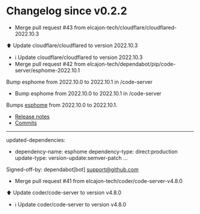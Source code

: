 # Changelog since v0.2.2
- Merge pull request #43 from elcajon-tech/cloudflare/cloudflared-2022.10.3

⬆️ Update cloudflare/cloudflared to version 2022.10.3 
- ℹ️ Update cloudflare/cloudflared to version 2022.10.3 
- Merge pull request #42 from elcajon-tech/dependabot/pip/code-server/esphome-2022.10.1

Bump esphome from 2022.10.0 to 2022.10.1 in /code-server 
- Bump esphome from 2022.10.0 to 2022.10.1 in /code-server

Bumps [esphome](https://github.com/esphome/esphome) from 2022.10.0 to 2022.10.1.
- [Release notes](https://github.com/esphome/esphome/releases)
- [Commits](https://github.com/esphome/esphome/compare/2022.10.0...2022.10.1)

---
updated-dependencies:
- dependency-name: esphome
  dependency-type: direct:production
  update-type: version-update:semver-patch
...

Signed-off-by: dependabot[bot] <support@github.com> 
- Merge pull request #41 from elcajon-tech/coder/code-server-v4.8.0

⬆️ Update coder/code-server to version v4.8.0 
- ℹ️ Update coder/code-server to version v4.8.0 
